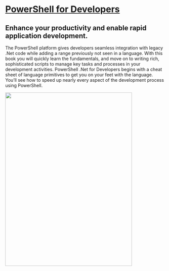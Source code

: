<a href="http://shop.oreilly.com/product/0636920024491.do">PowerShell for Developers</a>
========================================================================================

<h2>Enhance your productivity and enable rapid application development.</h2><p>
The PowerShell platform gives developers seamless integration with legacy .Net code while adding a range previously not seen in a language. With this book you will quickly learn the fundamentals, and move on to writing rich, sophisticated scripts to manage key tasks and processes in your development activities. PowerShell .Net for Developers begins with a cheat sheet of language primitives to get you on your feet with the language. You’ll see how to speed up nearly every aspect of the development process using PowerShell.
<br><p><a href="http://shop.oreilly.com/product/0636920024491.do"><img height="550" width="400"  src="http://dougfinke.com/images/PowerShellForDevelopers.png"></a>